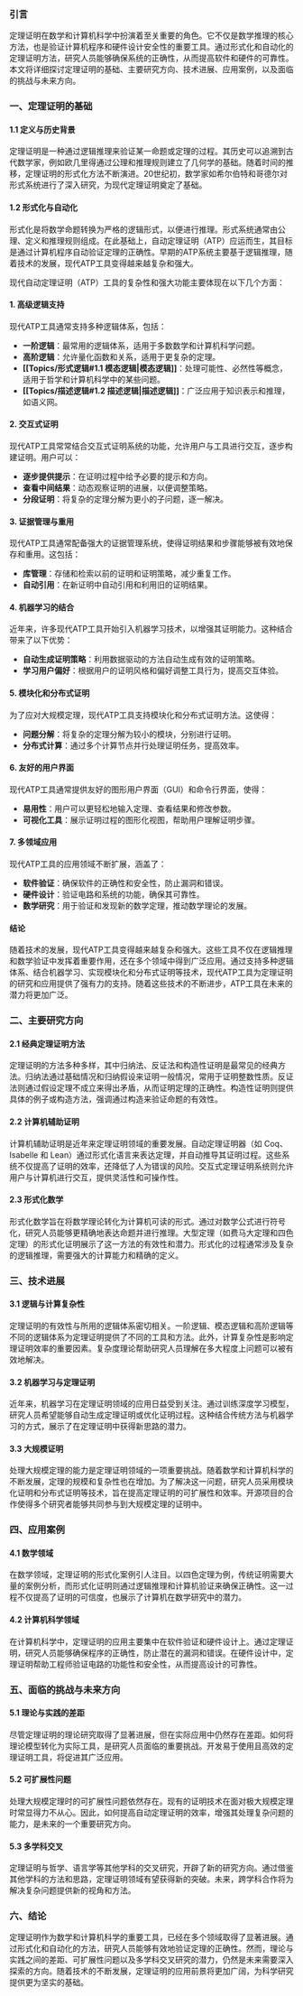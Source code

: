### 引言

定理证明在数学和计算机科学中扮演着至关重要的角色。它不仅是数学推理的核心方法，也是验证计算机程序和硬件设计安全性的重要工具。通过形式化和自动化的定理证明方法，研究人员能够确保系统的正确性，从而提高软件和硬件的可靠性。本文将详细探讨定理证明的基础、主要研究方向、技术进展、应用案例，以及面临的挑战与未来方向。

### 一、定理证明的基础

#### 1.1 定义与历史背景

定理证明是一种通过逻辑推理来验证某一命题或定理的过程。其历史可以追溯到古代数学家，例如欧几里得通过公理和推理规则建立了几何学的基础。随着时间的推移，定理证明的形式化方法不断演进。20世纪初，数学家如希尔伯特和哥德尔对形式系统进行了深入研究，为现代定理证明奠定了基础。

#### 1.2 形式化与自动化

形式化是将数学命题转换为严格的逻辑形式，以便进行推理。形式系统通常由公理、定义和推理规则组成。在此基础上，自动定理证明（ATP）应运而生，其目标是通过计算机程序自动验证定理的正确性。早期的ATP系统主要基于逻辑推理，随着技术的发展，现代ATP工具变得越来越复杂和强大。

现代自动定理证明（ATP）工具的复杂性和强大功能主要体现在以下几个方面：

#### 1. 高级逻辑支持

现代ATP工具通常支持多种逻辑体系，包括：

- **一阶逻辑**：最常用的逻辑体系，适用于多数数学和计算机科学问题。
- **高阶逻辑**：允许量化函数和关系，适用于更复杂的定理。
- **[[Topics/形式逻辑#1.1 模态逻辑|模态逻辑]]**：处理可能性、必然性等概念，适用于哲学和计算机科学中的某些问题。
- **[[Topics/描述逻辑#1.2 描述逻辑|描述逻辑]]**：广泛应用于知识表示和推理，如语义网。

#### 2. 交互式证明

现代ATP工具常常结合交互式证明系统的功能，允许用户与工具进行交互，逐步构建证明。用户可以：

- **逐步提供提示**：在证明过程中给予必要的提示和方向。
- **查看中间结果**：动态观察证明的进展，以便调整策略。
- **分段证明**：将复杂的定理分解为更小的子问题，逐一解决。

#### 3. 证据管理与重用

现代ATP工具通常配备强大的证据管理系统，使得证明结果和步骤能够被有效地保存和重用。这包括：

- **库管理**：存储和检索以前的证明和证明策略，减少重复工作。
- **自动引用**：在新证明中自动引用和利用旧的证明结果。

#### 4. 机器学习的结合

近年来，许多现代ATP工具开始引入机器学习技术，以增强其证明能力。这种结合带来了以下优势：

- **自动生成证明策略**：利用数据驱动的方法自动生成有效的证明策略。
- **学习用户偏好**：根据用户的证明风格和偏好调整工具行为，提高交互体验。

#### 5. 模块化和分布式证明

为了应对大规模定理，现代ATP工具支持模块化和分布式证明方法。这使得：

- **问题分解**：将复杂的定理分解为较小的模块，分别进行证明。
- **分布式计算**：通过多个计算节点并行处理证明任务，提高效率。

#### 6. 友好的用户界面

现代ATP工具通常提供友好的图形用户界面（GUI）和命令行界面，使得：

- **易用性**：用户可以更轻松地输入定理、查看结果和修改参数。
- **可视化工具**：展示证明过程的图形化视图，帮助用户理解证明步骤。

#### 7. 多领域应用

现代ATP工具的应用领域不断扩展，涵盖了：

- **软件验证**：确保软件的正确性和安全性，防止漏洞和错误。
- **硬件设计**：验证电路和系统的功能，确保其可靠性。
- **数学研究**：用于验证和发现新的数学定理，推动数学理论的发展。

#### 结论

随着技术的发展，现代ATP工具变得越来越复杂和强大。这些工具不仅在逻辑推理和数学验证中发挥着重要作用，还在多个领域中得到广泛应用。通过支持多种逻辑体系、结合机器学习、实现模块化和分布式证明等技术，现代ATP工具为定理证明的研究和应用提供了强有力的支持。随着这些技术的不断进步，ATP工具在未来的潜力将更加广泛。

### 二、主要研究方向

#### 2.1 经典定理证明方法

定理证明的方法多种多样，其中归纳法、反证法和构造性证明是最常见的经典方法。归纳法通过基础情况和归纳假设来证明一般情况，常用于证明整数性质。反证法则通过假设定理不成立来得出矛盾，从而证明定理的正确性。构造性证明则提供具体的例子或构造方法，强调通过构造来验证命题的有效性。

#### 2.2 计算机辅助证明

计算机辅助证明是近年来定理证明领域的重要发展。自动定理证明器（如 Coq、Isabelle 和 Lean）通过形式化语言来表达定理，并自动推导其证明过程。这些系统不仅提高了证明的效率，还降低了人为错误的风险。交互式定理证明系统则允许用户与计算机进行交互，提供灵活性和可操作性。

#### 2.3 形式化数学

形式化数学旨在将数学理论转化为计算机可读的形式。通过对数学公式进行符号化，研究人员能够更精确地表达命题并进行推理。大型定理（如费马大定理和四色定理）的形式化证明展示了这一方法的有效性和潜力。形式化的过程通常涉及复杂的逻辑推理，需要强大的计算能力和精确的定义。

### 三、技术进展

#### 3.1 逻辑与计算复杂性

定理证明的有效性与所用的逻辑体系密切相关。一阶逻辑、模态逻辑和高阶逻辑等不同的逻辑体系为定理证明提供了不同的工具和方法。此外，计算复杂性是影响定理证明效率的重要因素。复杂度理论帮助研究人员理解在多大程度上问题可以被有效地解决。

#### 3.2 机器学习与定理证明

近年来，机器学习在定理证明领域的应用日益受到关注。通过训练深度学习模型，研究人员希望能够自动生成定理证明或优化证明过程。这种结合传统方法与机器学习的方式，展示了在定理证明中获得新思路的潜力。

#### 3.3 大规模证明

处理大规模定理的能力是定理证明领域的一项重要挑战。随着数学和计算机科学的不断发展，定理的规模和复杂性也在增加。为了解决这一问题，研究人员采用模块化证明和分布式证明等技术，旨在提高定理证明的可扩展性和效率。开源项目的合作使得多个研究者能够共同参与到大规模定理的证明中。

### 四、应用案例

#### 4.1 数学领域

在数学领域，定理证明的形式化案例引人注目。以四色定理为例，传统证明需要大量的案例分析，而形式化证明则通过逻辑推理和计算机验证来确保正确性。这一过程不仅提高了证明的可信度，也展示了计算机在数学研究中的潜力。

#### 4.2 计算机科学领域

在计算机科学中，定理证明的应用主要集中在软件验证和硬件设计上。通过定理证明，研究人员能够确保程序的正确性，防止潜在的漏洞和错误。在硬件设计中，定理证明帮助工程师验证电路的功能性和安全性，从而提高设计的可靠性。

### 五、面临的挑战与未来方向

#### 5.1 理论与实践的差距

尽管定理证明的理论研究取得了显著进展，但在实际应用中仍然存在差距。如何将理论模型转化为实际工具，是研究人员面临的重要挑战。开发易于使用且高效的定理证明工具，将促进其广泛应用。

#### 5.2 可扩展性问题

处理大规模定理时的可扩展性问题依然存在。现有的证明技术在面对极大规模定理时常显得力不从心。因此，如何提高自动定理证明的效率，增强其处理复杂问题的能力，是未来的一个重要研究方向。

#### 5.3 多学科交叉

定理证明与哲学、语言学等其他学科的交叉研究，开辟了新的研究方向。通过借鉴其他学科的方法和思路，定理证明领域有望获得新的突破。未来，跨学科合作将为解决复杂问题提供新的视角和方法。

### 六、结论

定理证明作为数学和计算机科学的重要工具，已经在多个领域取得了显著进展。通过形式化和自动化的方法，研究人员能够有效地验证定理的正确性。然而，理论与实践之间的差距、可扩展性问题以及多学科交叉研究的潜力，仍然是未来需要深入探索的方向。随着技术的不断发展，定理证明的应用前景将更加广阔，为科学研究提供更为坚实的基础。
